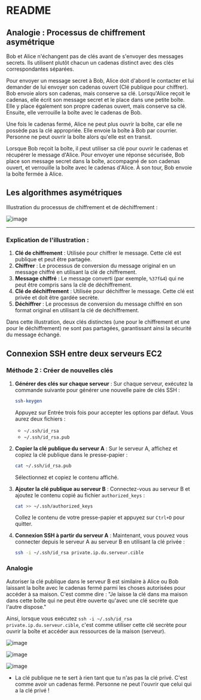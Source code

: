 # README

## Analogie : Processus de chiffrement asymétrique

Bob et Alice n'échangent pas de clés avant de s'envoyer des messages secrets. Ils utilisent plutôt chacun un cadenas distinct avec des clés correspondantes séparées.

Pour envoyer un message secret à Bob, Alice doit d'abord le contacter et lui demander de lui envoyer son cadenas ouvert (Clé publique pour chiffrer). Bob envoie alors son cadenas, mais conserve sa clé. Lorsqu'Alice reçoit le cadenas, elle écrit son message secret et le place dans une petite boîte. Elle y place également son propre cadenas ouvert, mais conserve sa clé. Ensuite, elle verrouille la boîte avec le cadenas de Bob.

Une fois le cadenas fermé, Alice ne peut plus ouvrir la boîte, car elle ne possède pas la clé appropriée. Elle envoie la boîte à Bob par courrier. Personne ne peut ouvrir la boîte alors qu'elle est en transit.

Lorsque Bob reçoit la boîte, il peut utiliser sa clé pour ouvrir le cadenas et récupérer le message d'Alice. Pour envoyer une réponse sécurisée, Bob place son message secret dans la boîte, accompagné de son cadenas ouvert, et verrouille la boîte avec le cadenas d'Alice. À son tour, Bob envoie la boîte fermée à Alice.

## Les algorithmes asymétriques

Illustration du processus de chiffrement et de déchiffrement :

![image](https://github.com/hrhouma/securite-logiciels-applications/assets/10111526/b8665a69-323a-4953-8b15-5a7b5d29e6a4)


---

### Explication de l'illustration :

1. **Clé de chiffrement** : Utilisée pour chiffrer le message. Cette clé est publique et peut être partagée.
2. **Chiffrer** : Le processus de conversion du message original en un message chiffré en utilisant la clé de chiffrement.
3. **Message chiffré** : Le message converti (par exemple, `%37f&4`) qui ne peut être compris sans la clé de déchiffrement.
4. **Clé de déchiffrement** : Utilisée pour déchiffrer le message. Cette clé est privée et doit être gardée secrète.
5. **Déchiffrer** : Le processus de conversion du message chiffré en son format original en utilisant la clé de déchiffrement.

Dans cette illustration, deux clés distinctes (une pour le chiffrement et une pour le déchiffrement) ne sont pas partagées, garantissant ainsi la sécurité du message échangé.

## Connexion SSH entre deux serveurs EC2

### Méthode 2 : Créer de nouvelles clés

1. **Générer des clés sur chaque serveur** :
   Sur chaque serveur, exécutez la commande suivante pour générer une nouvelle paire de clés SSH :
   ```bash
   ssh-keygen
   ```
   Appuyez sur Entrée trois fois pour accepter les options par défaut. Vous aurez deux fichiers :
   - `~/.ssh/id_rsa`
   - `~/.ssh/id_rsa.pub`

2. **Copier la clé publique du serveur A** :
   Sur le serveur A, affichez et copiez la clé publique dans le presse-papier :
   ```bash
   cat ~/.ssh/id_rsa.pub
   ```
   Sélectionnez et copiez le contenu affiché.

3. **Ajouter la clé publique au serveur B** :
   Connectez-vous au serveur B et ajoutez le contenu copié au fichier `authorized_keys` :
   ```bash
   cat >> ~/.ssh/authorized_keys
   ```
   Collez le contenu de votre presse-papier et appuyez sur `Ctrl+D` pour quitter.

4. **Connexion SSH à partir du serveur A** :
   Maintenant, vous pouvez vous connecter depuis le serveur A au serveur B en utilisant la clé privée :
   ```bash
   ssh -i ~/.ssh/id_rsa private.ip.du.serveur.cible
   ```

### Analogie

Autoriser la clé publique dans le serveur B est similaire à Alice ou Bob laissant la boîte avec le cadenas fermé parmi les choses autorisées pour accéder à sa maison. C'est comme dire : "Je laisse la clé dans ma maison dans cette boîte qui ne peut être ouverte qu'avec une clé secrète que l'autre dispose."

Ainsi, lorsque vous exécutez `ssh -i ~/.ssh/id_rsa private.ip.du.serveur.cible`, c'est comme utiliser cette clé secrète pour ouvrir la boîte et accéder aux ressources de la maison (serveur).

![image](https://github.com/hrhouma/securite-logiciels-applications/assets/10111526/bfa098a8-66ae-43b1-b5e6-8569e15b1f12)

![image](https://github.com/hrhouma/securite-logiciels-applications/assets/10111526/da09d2a0-f7a6-4b5b-8ca6-b6dd547642c5)

![image](https://github.com/hrhouma/securite-logiciels-applications/assets/10111526/5be03021-e858-4c00-9cbc-8f6e14fa2346)

- La clé publique ne te sert à rien tant que tu n'as pas la clé privé. C'est comme avoir un cadenas fermé. Personne ne peut l'ouvrir que celui qui a la clé privé !




